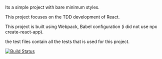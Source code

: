 Its a simple project with bare minimum styles. 

This project focuses on the TDD development of React.

This project is built using Webpack, Babel configuration (i did not use npx create-react-app).

the test files contain all the tests that is used for this project. 

[![Build Status](https://travis-ci.com/Shubho-666/Test-Driven-Carousel.svg?branch=master)](https://travis-ci.com/Shubho-666/Test-Driven-Carousel)